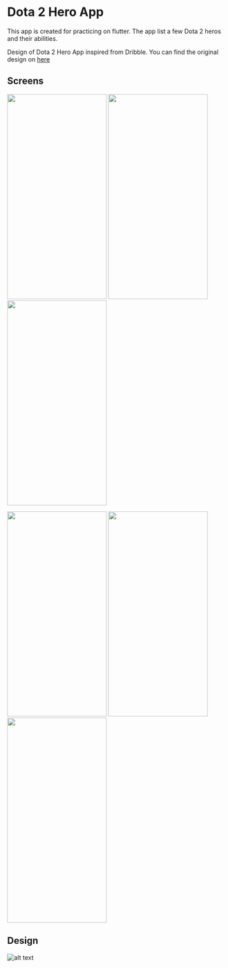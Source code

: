 # Dota 2 Hero App
This app is created for practicing on flutter. The app list a few Dota 2 heros and their abilities.

Design of Dota 2 Hero App inspired from Dribble. You can find the original design on [here](https://dribbble.com/shots/13216314-Dota-2-Streaming-App?_=1594668524241 "Dribble-Dota 2 Streaming App")

## Screens
<img src="https://github.com/emreerkmen/dota_2_hero_app/blob/master/Dora2Hero_Sc1.gif" alt="" width="230" height="474">   <img src="https://github.com/emreerkmen/dota_2_hero_app/blob/master/Dota2Hero_HeroGraident.gif" alt="" width="230" height="474">   <img src="https://github.com/emreerkmen/dota_2_hero_app/blob/master/Dota2Hero_HeroSkills.gif" alt="" width="230" height="474">   


<img src="https://github.com/emreerkmen/dota_2_hero_app/blob/master/Dota2Hero_HeroStats.gif" alt="" width="230" height="474">   <img src="https://github.com/emreerkmen/dota_2_hero_app/blob/master/Dota2Hero_ThemeChange.gif" alt="" width="230" height="474">   <img src="https://github.com/emreerkmen/dota_2_hero_app/blob/master/Dota2Hero_AHero.gif" alt="" width="230" height="474">   
## Design

![alt text][design]

[design]: https://user-images.githubusercontent.com/18727358/87349830-a17b5180-c55f-11ea-993b-75b9387d8021.png "Dota 2 Streaming App Design"
